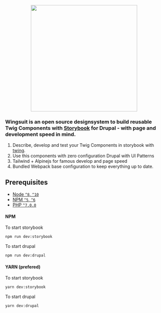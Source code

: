 <p align="center">
<img src="https://github.com/wingsuit-designsystem/wingsuit/raw/master/images/wsuit-logo-stacked.svg" width="340px">
</p>

### Wingsuit is an open source designsystem to build reusable Twig Components with [Storybook](https://storybook.js.org/) for Drupal - with page and development speed in mind.

1.  Describe, develop and test your Twig Components in storybook with [twing](https://www.npmjs.com/package/twing).
1.  Use this components with zero configuration Drupal with UI Patterns
1.  Tailwind + Alpinejs for famous develop and page speed
1.  Bundled Webpack base configuration to keep everything up to date.

## Prerequisites

- [Node `^8`, `^10`](https://nodejs.org)
- [NPM `^5`, `^6`](https://www.npmjs.com/)
- [PHP `^7.0.0`](https://php.net)


#### NPM
To start storybook
```bash
npm run dev:storybook
```
To start drupal
```bash
npm run dev:drupal
```
#### YARN (prefered)
To start storybook
```bash
yarn dev:storybook
```
To start drupal
```bash
yarn dev:drupal
```


